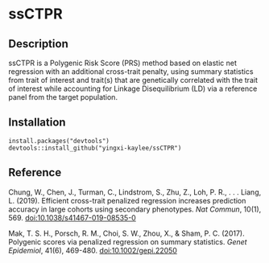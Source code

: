 # ssCTPR

## Description

ssCTPR is a Polygenic Risk Score (PRS) method based on elastic net regression with an additional cross-trait penalty, using summary statistics from trait of interest and trait(s) that are genetically correlated with the trait of interest while accounting for Linkage Disequilibrium (LD) via a reference panel from the target population.

## Installation

    install.packages("devtools")
    devtools::install_github("yingxi-kaylee/ssCTPR")
    
## Reference

Chung, W., Chen, J., Turman, C., Lindstrom, S., Zhu, Z., Loh, P. R., . . . Liang, L. (2019). Efficient cross-trait penalized regression increases prediction accuracy in large cohorts using secondary phenotypes. *Nat Commun*, 10(1), 569. [doi:10.1038/s41467-019-08535-0](https://www.nature.com/articles/s41467-019-08535-0)

Mak, T. S. H., Porsch, R. M., Choi, S. W., Zhou, X., & Sham, P. C. (2017). Polygenic scores via penalized regression on summary statistics. *Genet Epidemiol*, 41(6), 469-480. [doi:10.1002/gepi.22050](https://doi.org/10.1002/gepi.22050)